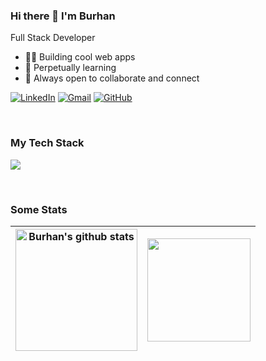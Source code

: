 ### Hi there 👋 I'm Burhan

Full Stack Developer

* 👨‍💻  Building cool web apps
* 🌱  Perpetually learning
* 💬  Always open to collaborate and connect
<!--
**burhan-syed/burhan-syed** is a ✨ _special_ ✨ repository because its `README.md` (this file) appears on your GitHub profile.

Here are some ideas to get you started:

- 🔭 I’m currently working on ...
- 🌱 I’m currently learning ...
- 👯 I’m looking to collaborate on ...
- 🤔 I’m looking for help with ...
- 💬 Ask me about ...
- 📫 How to reach me: ...
- 😄 Pronouns: ...
- ⚡ Fun fact: ...
-->

[![LinkedIn](https://img.shields.io/badge/linkedin%20-%230077B5.svg?&style=flat-square&logo=linkedin&logoColor=white&link=https://www.linkedin.com/in/burhan-syed/)](https://www.linkedin.com/in/burhan-syed/)
[![Gmail](https://img.shields.io/badge/email%20-%23D14836.svg?&style=flat-square&logo=gmail&logoColor=white&link=mailto:bursyed@gmail.com)](mailto:bursyed@gmail.com)
[![GitHub](https://img.shields.io/badge/github%20-%23121011.svg?&style=flat-square&logo=github&logoColor=white&link=https://github.com/burhan-syed)](https://github.com/burhan-syed)

<br/>

### My Tech Stack
<p align="left">
  <a href="https://skillicons.dev">
    <img src="https://skillicons.dev/icons?i=ts,react,nextjs,tailwindcss,prisma,postgres,aws" />
  </a>
</p>

<br/>

### Some Stats
| <a href="https://github-readme-stats.vercel.app/api?username=burhan-syed&show_icons=true&include_all_commits=true&theme=transparent&hide_border=true"><img height="195" align="center" src="https://github-readme-stats.vercel.app/api?username=burhan-syed&show_icons=true&include_all_commits=true&theme=transparent&hide_border=true" alt="Burhan's github stats" /></a> | <a href="https://github-readme-stats.vercel.app/api/top-langs/?username=burhan-syed&layout=compact&theme=transparent&hide_border=true"><img align="center" height="165" src="https://github-readme-stats.vercel.app/api/top-langs/?username=burhan-syed&layout=compact&theme=transparent&hide_border=true" /></a> |
| ------------- | ------------- |  

